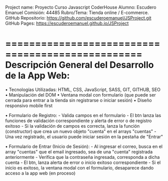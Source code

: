 Project name: Proyecto Curso Javascript CoderHouse
Alumno: Escudero Emanuel
Comisión: 44485
Rubro/Tema: Tienda online / E-commerce.
GitHub Repositorio: https://github.com/escuderoemanuel/JSProject.git
GitHub Pages: https://escuderoemanuel.github.io/JSProject


=================================================
Descripción General del Desarrollo de la App Web:
=================================================

• Tecnologías Utilizadas: HTML, CSS, JavaScript, SASS, GIT, GITHUB, SEO
• Manipulación del DOM
• Ventana modal con formulario (que puede ser cerrada para entrar a la tienda sin registrarse o iniciar sesión)
• Diseño responsivo mobile first

• Formulario de Registro:
    - Valida campos en el formulario
    - El btn lanza las funciones de validación correspondiente y alerta de error o de registro exitoso
    - Si la validación de campos es correcta, lanza la función (constructor) que crea un nuevo objeto "cuenta" en el arrays "cuentas"
    - Una vez registrado, el usuario puede iniciar sesión en la pestaña de "Entrar"

• Formulario de Entrar (Inicio de Sesión):
    - Al ingresar el correo, busca en el array "cuentas" que el email ingresado, sea de una "cuenta" registrada anteriormente
    - Verifica que la contraseña ingresada, corresponda a dicha cuenta
    - El btn, lanza alerta de error o inicio exitoso correspondiente
    - Si el inicio es exitoso, la ventana modal con el formulario, desaparece dando acceso a la app web (en proceso)